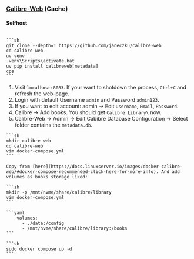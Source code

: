 ### [Calibre-Web](https://github.com/janeczku/calibre-web) (Cache)

#### Selfhost

````{tab} From source

```sh
git clone --depth=1 https://github.com/janeczku/calibre-web
cd calibre-web
uv venv
.venv\Scripts\activate.bat
uv pip install calibreweb[metadata]
cps
```
````

1. Visit `localhost:8083`. If your want to shotdown the process, `Ctrl+C` and refresh the web-page.
2. Login with default Username `admin` and Password `admin123`.
  1. If you want to edit account: admin → Edit `Username`, `Email`, `Password`.
3. Calibre → Add books. You should get `Calibre Library\` now.
4. Calibre-Web → Admin → Edit Cabibre Database Configuration → Select folder contains the `metadata.db`.

````{tab} Docker compose [^1]
```sh
mkdir calibre-web
cd calibre-web
vim docker-compose.yml
```

Copy from [here](https://docs.linuxserver.io/images/docker-calibre-web/#docker-compose-recommended-click-here-for-more-info). And add volumes as books storage liked:

```sh
mkdir -p /mnt/nvme/share/calibre/library
vim docker-compose.yml
```

```yaml
    volumes:
      - ./data:/config
      - /mnt/nvme/share/calibre/library:/books
```

```sh
sudo docker compose up -d
```
````

[^1]: [linuxserver/calibre-web](https://docs.linuxserver.io/images/docker-calibre-web)